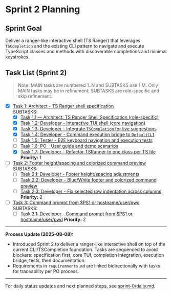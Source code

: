 # Sprint 2 Planning

## Sprint Goal
Deliver a ranger-like interactive shell (TS Ranger) that leverages `TSCompletion` and the existing CLI pattern to navigate and execute TypeScript classes and methods with discoverable completions and minimal keystrokes.

## Task List (Sprint 2)

> Note: MAIN tasks are numbered 1..N and SUBTASKS use 1.M. Only MAIN tasks may be in refinement; SUBTASKS are role-specific and skip refinement.

- [x] [Task 1: Architect - TS Ranger shell specification](./task-1.md)  
  SUBTASKS:
  - [x] [Task 1.1 — Architect: TS Ranger Shell Specification (role-specific)](./task-1.1-architect-ranger-spec.md)
  - [x] [Task 1.2: Developer - Interactive TUI shell (core navigation)](./task-1.2-developer-ranger-tui.md)
  - [x] [Task 1.3: Developer - Integrate `TSCompletion` for live suggestions](./task-1.3-developer-completion-integration.md)
  - [x] [Task 1.4: Developer - Command execution bridge to `DefaultCLI`](./task-1.4-developer-execution-bridge.md)
  - [ ] [Task 1.5: Tester - E2E keyboard navigation and execution tests](./task-1.5-tester-e2e-tests.md)
  - [ ] [Task 1.6: PO - User guide and demo scenarios](./task-1.6-po-user-guide.md)
  - [x] [Task 1.7: Developer - Refactor TSRanger to one class per TS file](./task-1.7-developer-refactor-tsranger.md)
  **Priority:** 1
- [ ] [Task 2: Footer height/spacing and colorized command preview](./task-2.md)  
  SUBTASKS:
  - [ ] [Task 2.1: Developer - Footer height/spacing adjustments](./task-2.1-developer-footer-height-and-spacing.md)
  - [ ] [Task 2.2: Developer - Blue/White footer and colorized command preview](./task-2.2-developer-footer-and-color-preview.md)
  - [ ] [Task 2.3: Developer - Fix selected row indentation across columns](./task-2.3-developer-fix-selected-row-indentation.md)
  **Priority:** 2
- [ ] [Task 3: Command prompt from $PS1 or hostname/user/pwd](./task-3.1-developer-command-prompt-ps1.md)  
  SUBTASKS:
  - [ ] [Task 3.1: Developer - Command prompt from $PS1 or hostname/user/pwd](./task-3.1-developer-command-prompt-ps1.md)
  **Priority:** 2

---

**Process Update (2025-08-08):**
- Introduced Sprint 2 to deliver a ranger-like interactive shell on top of the current CLI/TSCompletion foundation. Tasks are sequenced to avoid blockers: specification first, core TUI, completion integration, execution bridge, tests, then documentation.
- Requirements in `requiremnents.md` are linked bidirectionally with tasks for traceability per PO process.

---

For daily status updates and next planned steps, see [sprint-0/daily.md](../sprint-0/daily.md).